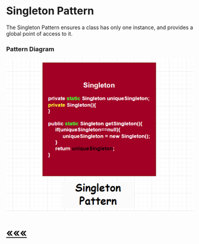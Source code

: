 # Singleton Pattern

The Singleton Pattern ensures a class has only one
instance, and provides a global point of access to it.
### Pattern Diagram
![img_1.png](img_1.png)

# [«««](https://github.com/MedetHasanUgurlu/Design-Patterns)